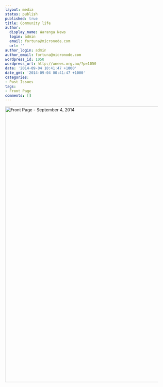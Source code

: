 ```yaml
---
layout: media
status: publish
published: true
title: Community life
author:
  display_name: Waranga News
  login: admin
  email: fortuna@micronode.com
  url: ''
author_login: admin
author_email: fortuna@micronode.com
wordpress_id: 1050
wordpress_url: http://wnews.org.au/?p=1050
date: '2014-09-04 10:41:47 +1000'
date_gmt: '2014-09-04 00:41:47 +1000'
categories:
- Past Issues
tags:
- Front Page
comments: []
---
```


<a href="http://wnews.org.au/wp-content/uploads/2014/09/wnews20140904P01.pdf"><img class="alignnone size-full wp-image-1048" alt="Front Page - September 4, 2014" src="http://wnews.org.au/wp-content/uploads/2014/09/wnews20140904P01.jpg" width="624" height="907" /></a>
